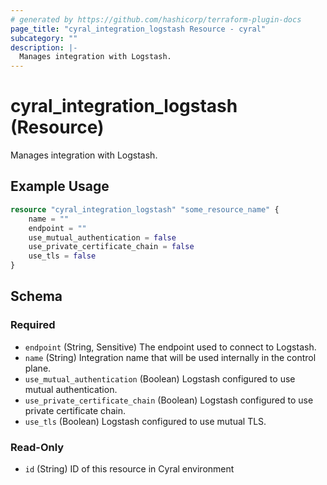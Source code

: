 ```yaml
---
# generated by https://github.com/hashicorp/terraform-plugin-docs
page_title: "cyral_integration_logstash Resource - cyral"
subcategory: ""
description: |-
  Manages integration with Logstash.
---
```


# cyral_integration_logstash (Resource)

Manages integration with Logstash.

## Example Usage

```terraform
resource "cyral_integration_logstash" "some_resource_name" {
    name = ""
    endpoint = ""
    use_mutual_authentication = false
    use_private_certificate_chain = false
    use_tls = false
}
```

<!-- schema generated by tfplugindocs -->

## Schema

### Required

- `endpoint` (String, Sensitive) The endpoint used to connect to Logstash.
- `name` (String) Integration name that will be used internally in the control plane.
- `use_mutual_authentication` (Boolean) Logstash configured to use mutual authentication.
- `use_private_certificate_chain` (Boolean) Logstash configured to use private certificate chain.
- `use_tls` (Boolean) Logstash configured to use mutual TLS.

### Read-Only

- `id` (String) ID of this resource in Cyral environment
